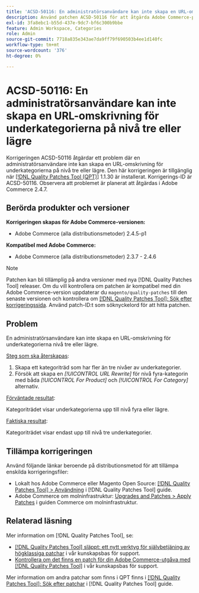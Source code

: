 ```yaml
---
title: 'ACSD-50116: En administratörsanvändare kan inte skapa en URL-omskrivning för underkategorierna på nivå tre eller lägre'
description: Använd patchen ACSD-50116 för att åtgärda Adobe Commerce-problemet där en administratörsanvändare inte kan skapa en URL-omskrivning för underkategorierna nivå tre eller lägre.
exl-id: 3fa8ebc1-b55d-437e-9dc7-bf6c300b9bbe
feature: Admin Workspace, Categories
role: Admin
source-git-commit: 7718a835e343ae7da9ff79f690503b4ee1d140fc
workflow-type: tm+mt
source-wordcount: '376'
ht-degree: 0%

---
```


# ACSD-50116: En administratörsanvändare kan inte skapa en URL-omskrivning för underkategorierna på nivå tre eller lägre

Korrigeringen ACSD-50116 åtgärdar ett problem där en administratörsanvändare inte kan skapa en URL-omskrivning för underkategorierna på nivå tre eller lägre. Den här korrigeringen är tillgänglig när [[!DNL Quality Patches Tool (QPT)]](/help/announcements/adobe-commerce-announcements/magento-quality-patches-released-new-tool-to-self-serve-quality-patches.md) 1.1.30 är installerat. Korrigerings-ID är ACSD-50116. Observera att problemet är planerat att åtgärdas i Adobe Commerce 2.4.7.

## Berörda produkter och versioner

**Korrigeringen skapas för Adobe Commerce-versionen:**

* Adobe Commerce (alla distributionsmetoder) 2.4.5-p1

**Kompatibel med Adobe Commerce:**

* Adobe Commerce (alla distributionsmetoder) 2.3.7 - 2.4.6

>[!NOTE]
>
>Patchen kan bli tillämplig på andra versioner med nya [!DNL Quality Patches Tool] releaser. Om du vill kontrollera om patchen är kompatibel med din Adobe Commerce-version uppdaterar du `magento/quality-patches` till den senaste versionen och kontrollera om [[!DNL Quality Patches Tool]: Sök efter korrigeringssida](https://experienceleague.adobe.com/tools/commerce-quality-patches/index.html). Använd patch-ID:t som söknyckelord för att hitta patchen.

## Problem

En administratörsanvändare kan inte skapa en URL-omskrivning för underkategorierna nivå tre eller lägre.

<u>Steg som ska återskapas</u>:

1. Skapa ett kategoriträd som har fler än tre nivåer av underkategorier.
1. Försök att skapa en *[!UICONTROL URL Rewrite]* för nivå fyra-kategorin med båda *[!UICONTROL For Product]* och *[!UICONTROL For Category]* alternativ.

<u>Förväntade resultat</u>:

Kategoriträdet visar underkategorierna upp till nivå fyra eller lägre.

<u>Faktiska resultat</u>:

Kategoriträdet visar endast upp till nivå tre underkategorier.

## Tillämpa korrigeringen

Använd följande länkar beroende på distributionsmetod för att tillämpa enskilda korrigeringsfiler:

* Lokalt hos Adobe Commerce eller Magento Open Source: [[!DNL Quality Patches Tool] > Användning](https://experienceleague.adobe.com/docs/commerce-operations/tools/quality-patches-tool/usage.html) i [!DNL Quality Patches Tool] guide.
* Adobe Commerce om molninfrastruktur: [Upgrades and Patches > Apply Patches](https://experienceleague.adobe.com/docs/commerce-cloud-service/user-guide/develop/upgrade/apply-patches.html) i guiden Commerce om molninfrastruktur.

## Relaterad läsning

Mer information om [!DNL Quality Patches Tool], se:

* [[!DNL Quality Patches Tool] släppt: ett nytt verktyg för självbetjäning av högklassiga patchar](/help/announcements/adobe-commerce-announcements/magento-quality-patches-released-new-tool-to-self-serve-quality-patches.md) i vår kunskapsbas för support.
* [Kontrollera om det finns en patch för din Adobe Commerce-utgåva med [!DNL Quality Patches Tool]](/help/support-tools/patches-available-in-qpt-tool/check-patch-for-magento-issue-with-magento-quality-patches.md) i vår kunskapsbas för support.

Mer information om andra patchar som finns i QPT finns i [[!DNL Quality Patches Tool]: Sök efter patchar](https://experienceleague.adobe.com/tools/commerce-quality-patches/index.html) i [!DNL Quality Patches Tool] guide.
